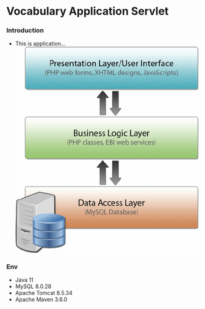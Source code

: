 # Vocabulary Application Servlet
### Introduction
- This is application...
![img.png](img.png)
### Env
- Java 11
- MySQL 8.0.28
- Apache Tomcat 8.5.34
- Apache Maven 3.6.0